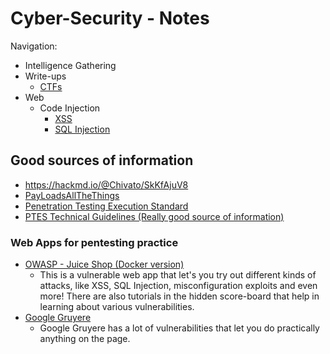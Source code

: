 # Cyber-Security - Notes

Navigation:
- Intelligence Gathering
- Write-ups
    - [CTFs](https://github.com/Artideusz/My-cyber-security-notes/tree/master/My%20write-ups/CTFs)
- Web
    - Code Injection
        - [XSS](https://github.com/Artideusz/My-cyber-security-notes/tree/master/Web/Code%20Injection/Cross-site%20Scripting)
        - [SQL Injection](https://github.com/Artideusz/My-cyber-security-notes/tree/master/Web/Code%20Injection/SQL%20Injection)
 
## Good sources of information

- https://hackmd.io/@Chivato/SkKfAjuV8
- [PayLoadsAllTheThings](https://github.com/swisskyrepo/PayloadsAllTheThings)
- [Penetration Testing Execution Standard](http://www.pentest-standard.org/index.php/Main_Page)
- [PTES Technical Guidelines (Really good source of information)](http://www.pentest-standard.org/index.php/PTES_Technical_Guidelines)

### Web Apps for pentesting practice

- [OWASP - Juice Shop (Docker version)](https://hub.docker.com/r/bkimminich/juice-shop)
    - This is a vulnerable web app that let's you try out different kinds of attacks, like XSS, SQL Injection, misconfiguration exploits and even more! There are also tutorials in the hidden score-board that help in learning about various vulnerabilities.
- [Google Gruyere](https://google-gruyere.appspot.com/)
    - Google Gruyere has a lot of vulnerabilities that let you do practically anything on the page.
